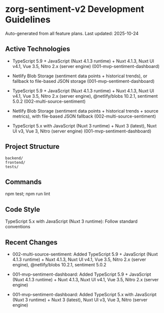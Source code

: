 ﻿# zorg-sentiment-v2 Development Guidelines

Auto-generated from all feature plans. Last updated: 2025-10-24

## Active Technologies
- TypeScript 5.9 + JavaScript (Nuxt 4.1.3 runtime) + Nuxt 4.1.3, Nuxt UI v4.1, Vue 3.5, Nitro 2.x (server engine) (001-mvp-sentiment-dashboard)
- Netlify Blob Storage (sentiment data points + historical trends), or fallback to file-based JSON storage (001-mvp-sentiment-dashboard)
- TypeScript 5.9 + JavaScript (Nuxt 4.1.3 runtime) + Nuxt 4.1.3, Nuxt UI v4.1, Vue 3.5, Nitro 2.x (server engine), @netlify/blobs 10.2.1, sentiment 5.0.2 (002-multi-source-sentiment)
- Netlify Blob Storage (sentiment data points + historical trends + source metrics), with file-based JSON fallback (002-multi-source-sentiment)

- TypeScript 5.x with JavaScript (Nuxt 3 runtime) + Nuxt 3 (latest), Nuxt UI v3, Vue 3, Nitro (server engine) (001-mvp-sentiment-dashboard)

## Project Structure

```text
backend/
frontend/
tests/
```

## Commands

npm test; npm run lint

## Code Style

TypeScript 5.x with JavaScript (Nuxt 3 runtime): Follow standard conventions

## Recent Changes
- 002-multi-source-sentiment: Added TypeScript 5.9 + JavaScript (Nuxt 4.1.3 runtime) + Nuxt 4.1.3, Nuxt UI v4.1, Vue 3.5, Nitro 2.x (server engine), @netlify/blobs 10.2.1, sentiment 5.0.2
- 001-mvp-sentiment-dashboard: Added TypeScript 5.9 + JavaScript (Nuxt 4.1.3 runtime) + Nuxt 4.1.3, Nuxt UI v4.1, Vue 3.5, Nitro 2.x (server engine)

- 001-mvp-sentiment-dashboard: Added TypeScript 5.x with JavaScript (Nuxt 3 runtime) + Nuxt 3 (latest), Nuxt UI v3, Vue 3, Nitro (server engine)

<!-- MANUAL ADDITIONS START -->
<!-- MANUAL ADDITIONS END -->
